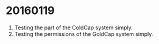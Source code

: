 20160119
===

1. Testing the part of the ColdCap system simply.
2. Testing the permissions of the GoldCap system simply.
